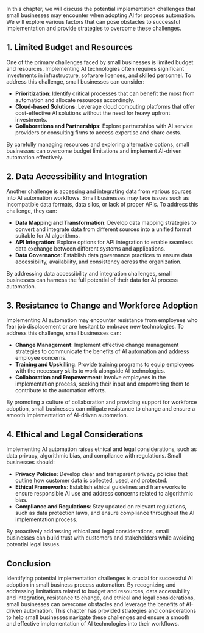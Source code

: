 
In this chapter, we will discuss the potential implementation challenges that small businesses may encounter when adopting AI for process automation. We will explore various factors that can pose obstacles to successful implementation and provide strategies to overcome these challenges.

## 1\. Limited Budget and Resources

One of the primary challenges faced by small businesses is limited budget and resources. Implementing AI technologies often requires significant investments in infrastructure, software licenses, and skilled personnel. To address this challenge, small businesses can consider:

- **Prioritization**: Identify critical processes that can benefit the most from automation and allocate resources accordingly.
- **Cloud-based Solutions**: Leverage cloud computing platforms that offer cost-effective AI solutions without the need for heavy upfront investments.
- **Collaborations and Partnerships**: Explore partnerships with AI service providers or consulting firms to access expertise and share costs.

By carefully managing resources and exploring alternative options, small businesses can overcome budget limitations and implement AI-driven automation effectively.

## 2\. Data Accessibility and Integration

Another challenge is accessing and integrating data from various sources into AI automation workflows. Small businesses may face issues such as incompatible data formats, data silos, or lack of proper APIs. To address this challenge, they can:

- **Data Mapping and Transformation**: Develop data mapping strategies to convert and integrate data from different sources into a unified format suitable for AI algorithms.
- **API Integration**: Explore options for API integration to enable seamless data exchange between different systems and applications.
- **Data Governance**: Establish data governance practices to ensure data accessibility, availability, and consistency across the organization.

By addressing data accessibility and integration challenges, small businesses can harness the full potential of their data for AI process automation.

## 3\. Resistance to Change and Workforce Adoption

Implementing AI automation may encounter resistance from employees who fear job displacement or are hesitant to embrace new technologies. To address this challenge, small businesses can:

- **Change Management**: Implement effective change management strategies to communicate the benefits of AI automation and address employee concerns.
- **Training and Upskilling**: Provide training programs to equip employees with the necessary skills to work alongside AI technologies.
- **Collaboration and Empowerment**: Involve employees in the implementation process, seeking their input and empowering them to contribute to the automation efforts.

By promoting a culture of collaboration and providing support for workforce adoption, small businesses can mitigate resistance to change and ensure a smooth implementation of AI-driven automation.

## 4\. Ethical and Legal Considerations

Implementing AI automation raises ethical and legal considerations, such as data privacy, algorithmic bias, and compliance with regulations. Small businesses should:

- **Privacy Policies**: Develop clear and transparent privacy policies that outline how customer data is collected, used, and protected.
- **Ethical Frameworks**: Establish ethical guidelines and frameworks to ensure responsible AI use and address concerns related to algorithmic bias.
- **Compliance and Regulations**: Stay updated on relevant regulations, such as data protection laws, and ensure compliance throughout the AI implementation process.

By proactively addressing ethical and legal considerations, small businesses can build trust with customers and stakeholders while avoiding potential legal issues.

## Conclusion

Identifying potential implementation challenges is crucial for successful AI adoption in small business process automation. By recognizing and addressing limitations related to budget and resources, data accessibility and integration, resistance to change, and ethical and legal considerations, small businesses can overcome obstacles and leverage the benefits of AI-driven automation. This chapter has provided strategies and considerations to help small businesses navigate these challenges and ensure a smooth and effective implementation of AI technologies into their workflows.
